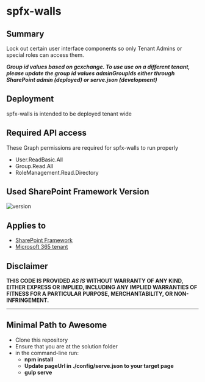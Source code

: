# spfx-walls

## Summary

Lock out certain user interface components so only Tenant Admins or special roles can access them.

**_Group id values based on gcxchange. To use use on a different tenant, please update the group id values adminGroupIds either through SharePoint admin (deployed) or serve.json (development)_**

## Deployment

spfx-walls is intended to be deployed tenant wide

## Required API access

These Graph permissions are required for spfx-walls to run properly
- User.ReadBasic.All
- Group.Read.All
- RoleManagement.Read.Directory

## Used SharePoint Framework Version

![version](https://img.shields.io/badge/version-1.11-green.svg)

## Applies to

- [SharePoint Framework](https://aka.ms/spfx)
- [Microsoft 365 tenant](https://docs.microsoft.com/en-us/sharepoint/dev/spfx/set-up-your-developer-tenant)


## Disclaimer

**THIS CODE IS PROVIDED *AS IS* WITHOUT WARRANTY OF ANY KIND, EITHER EXPRESS OR IMPLIED, INCLUDING ANY IMPLIED WARRANTIES OF FITNESS FOR A PARTICULAR PURPOSE, MERCHANTABILITY, OR NON-INFRINGEMENT.**

---

## Minimal Path to Awesome

- Clone this repository
- Ensure that you are at the solution folder
- in the command-line run:
  - **npm install**
  - **Update pageUrl in ./config/serve.json to your target page**
  - **gulp serve**

